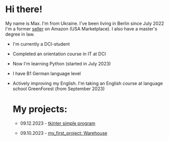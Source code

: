 # Hi there!

My name is Max. I'm from Ukraine. I've been living in Berlin since July 2022  
I'm a former [seller](https://www.amazon.com/sp?ie=UTF8&seller=A1BBA58K2MDADI&isAmazonFulfilled=0&asin=B077RT9KMV&ref_=olp_merch_name_7) on Amazon (USA Marketplace). I also have a master's degree in law.

- I'm currently a DCI-student
- Completed an orientation course in IT at DCI
- Now I'm learning Python (started in July 2023)
- I have B1 German language level
- Actively improving my English. I'm taking an English course at language school GreenForest (from September 2023)




  # My projects:
  - 09.12.2023 - [tkinter simple program](https://github.com/mkskh/tkinter)
  
  - 09.10.2023 - [my_first_project: Warehouse](https://github.com/mkskh/my_first_project)

